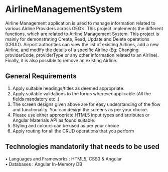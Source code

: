 # AirlineManagementSystem
Airline Management application is used to manage information related to various Airline Providers across GEO’s. This project implements the different functions, which are related to Airline Management System. This project is mainly for demonstrating Create, Read, Update and Delete operations (CRUD). Airport authorities can view the list of existing Airlines, add a new Airline, and modify the details of a specific Airline (Eg: Changing providerCode, providerType or any other information related to an Airline). Finally, it is also possible to remove an existing Airline.

## General Requirements
1.	Apply suitable headings/titles as deemed appropriate.<br/>
2.	Apply suitable validations to the forms wherever applicable (All the fields mandatory etc.,)<br/>
3.	The screen designs given above are for easy understanding of the flow and functionality. You can design the screens as per your choice.<br/>
4.	Please use either appropriate HTML5 input types and attributes or Angular Materials API as found suitable.<br/>
5.	Styling and colours can be used as per your choice<br/>
6.	Apply routing for all the CRUD operations that you perform<br/>

## Technologies mandatorily that needs to be used
•	Languages and Frameworks	 :  HTML5, CSS3 & Angular<br/>
•	Databases			 :  Angular In-Memory DB 
